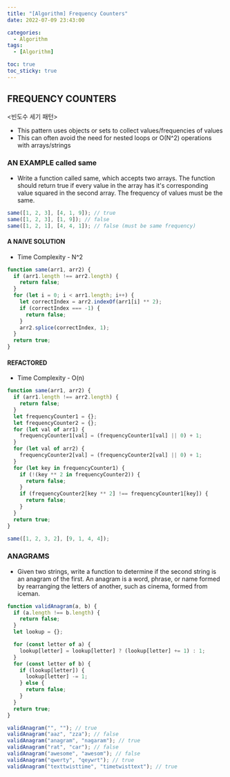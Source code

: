 ```yaml
---
title: "[Algorithm] Frequency Counters"
date: 2022-07-09 23:43:00

categories:
  - Algorithm
tags:
  - [Algorithm]

toc: true
toc_sticky: true
---
```


## FREQUENCY COUNTERS

<빈도수 세기 패턴>

- This pattern uses objects or sets to collect values/frequencies of values
- This can often avoid the need for nested loops or O(N^2) operations with arrays/strings

### AN EXAMPLE called same

- Write a function called same, which accepts two arrays. The function should return true if every value in the array has it's corresponding value squared in the second array. The frequency of values must be the same.

```js
same([1, 2, 3], [4, 1, 9]); // true
same([1, 2, 3], [1, 9]); // false
same([1, 2, 1], [4, 4, 1]); // false (must be same frequency)
```

#### A NAIVE SOLUTION

- Time Complexity - N^2

```js
function same(arr1, arr2) {
  if (arr1.length !== arr2.length) {
    return false;
  }
  for (let i = 0; i < arr1.length; i++) {
    let correctIndex = arr2.indexOf(arr1[i] ** 2);
    if (correctIndex === -1) {
      return false;
    }
    arr2.splice(correctIndex, 1);
  }
  return true;
}
```

#### REFACTORED

- Time Complexity - O(n)

```js
function same(arr1, arr2) {
  if (arr1.length !== arr2.length) {
    return false;
  }
  let frequencyCounter1 = {};
  let frequencyCounter2 = {};
  for (let val of arr1) {
    frequencyCounter1[val] = (frequencyCounter1[val] || 0) + 1;
  }
  for (let val of arr2) {
    frequencyCounter2[val] = (frequencyCounter2[val] || 0) + 1;
  }
  for (let key in frequencyCounter1) {
    if (!(key ** 2 in frequencyCounter2)) {
      return false;
    }
    if (frequencyCounter2[key ** 2] !== frequencyCounter1[key]) {
      return false;
    }
  }
  return true;
}

same([1, 2, 3, 2], [9, 1, 4, 4]);
```

### ANAGRAMS

- Given two strings, write a function to determine if the second string is an anagram of the first. An anagram is a word, phrase, or name formed by rearranging the letters of another, such as cinema, formed from iceman.

```js
function validAnagram(a, b) {
  if (a.length !== b.length) {
    return false;
  }
  let lookup = {};

  for (const letter of a) {
    lookup[letter] = lookup[letter] ? (lookup[letter] += 1) : 1;
  }
  for (const letter of b) {
    if (lookup[letter]) {
      lookup[letter] -= 1;
    } else {
      return false;
    }
  }
  return true;
}

validAnagram("", ""); // true
validAnagram("aaz", "zza"); // false
validAnagram("anagram", "nagaram"); // true
validAnagram("rat", "car"); // false
validAnagram("awesome", "awesom"); // false
validAnagram("qwerty", "qeywrt"); // true
validAnagram("texttwisttime", "timetwisttext"); // true
```
